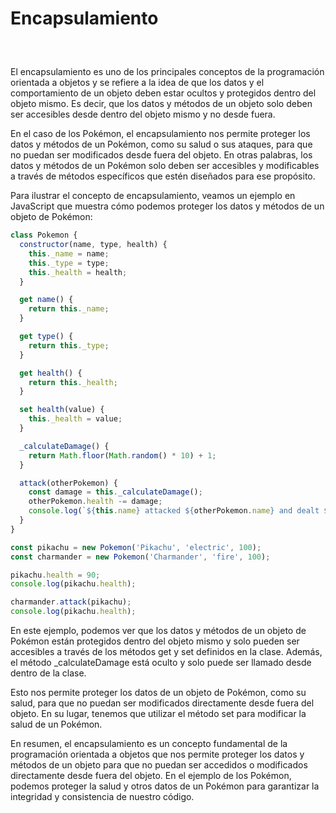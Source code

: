 # Encapsulamiento


<center style='margin:30px'>
<img :src="$withBase('/img/pika-detective.png')" width='300' />
</center>

El encapsulamiento es uno de los principales conceptos de la programación orientada a objetos y se refiere a la idea de que los datos y el comportamiento de un objeto deben estar ocultos y protegidos dentro del objeto mismo. Es decir, que los datos y métodos de un objeto solo deben ser accesibles desde dentro del objeto mismo y no desde fuera.

En el caso de los Pokémon, el encapsulamiento nos permite proteger los datos y métodos de un Pokémon, como su salud o sus ataques, para que no puedan ser modificados desde fuera del objeto. En otras palabras, los datos y métodos de un Pokémon solo deben ser accesibles y modificables a través de métodos específicos que estén diseñados para ese propósito.

Para ilustrar el concepto de encapsulamiento, veamos un ejemplo en JavaScript que muestra cómo podemos proteger los datos y métodos de un objeto de Pokémon:

~~~js
class Pokemon {
  constructor(name, type, health) {
    this._name = name;
    this._type = type;
    this._health = health;
  }

  get name() {
    return this._name;
  }

  get type() {
    return this._type;
  }

  get health() {
    return this._health;
  }

  set health(value) {
    this._health = value;
  }

  _calculateDamage() {
    return Math.floor(Math.random() * 10) + 1;
  }

  attack(otherPokemon) {
    const damage = this._calculateDamage();
    otherPokemon.health -= damage;
    console.log(`${this.name} attacked ${otherPokemon.name} and dealt ${damage} damage!`);
  }
}

const pikachu = new Pokemon('Pikachu', 'electric', 100);
const charmander = new Pokemon('Charmander', 'fire', 100);

pikachu.health = 90;
console.log(pikachu.health);

charmander.attack(pikachu);
console.log(pikachu.health);

~~~
En este ejemplo, podemos ver que los datos y métodos de un objeto de Pokémon están protegidos dentro del objeto mismo y solo pueden ser accesibles a través de los métodos get y set definidos en la clase. Además, el método _calculateDamage está oculto y solo puede ser llamado desde dentro de la clase.

Esto nos permite proteger los datos de un objeto de Pokémon, como su salud, para que no puedan ser modificados directamente desde fuera del objeto. En su lugar, tenemos que utilizar el método set para modificar la salud de un Pokémon.

En resumen, el encapsulamiento es un concepto fundamental de la programación orientada a objetos que nos permite proteger los datos y métodos de un objeto para que no puedan ser accedidos o modificados directamente desde fuera del objeto. En el ejemplo de los Pokémon, podemos proteger la salud y otros datos de un Pokémon para garantizar la integridad y consistencia de nuestro código.